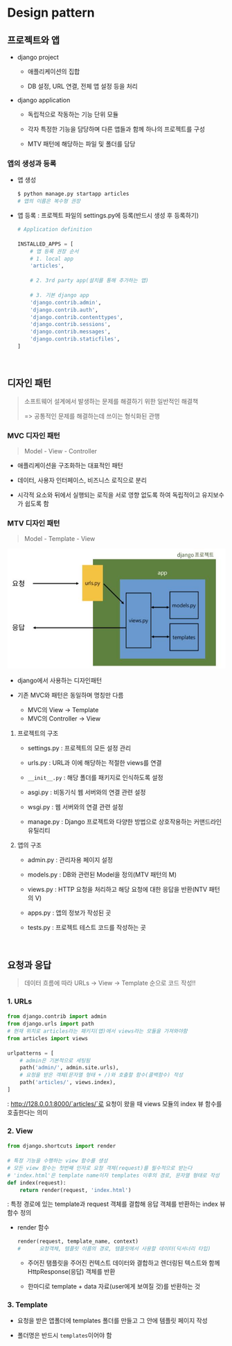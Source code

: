 # Design pattern

## 프로젝트와 앱

- django project
  - 애플리케이션의 집합

  - DB 설정, URL 연결, 전체 앱 설정 등을 처리

- django application
  - 독립적으로 작동하는 기능 단위 모듈

  - 각자 특정한 기능을 담당하며 다른 앱들과 함께 하나의 프로젝트를 구성

  - MTV 패턴에 해당하는 파일 및 폴더를 담당

### 앱의 생성과 등록

- 앱 생성
  ```bash
  $ python manage.py startapp articles
  # 앱의 이름은 복수형 권장
  ```

- 앱 등록 : 프로젝트 파일의 settings.py에 등록(반드시 생성 후 등록하기)
  ```python
  # Application definition

  INSTALLED_APPS = [
      # 앱 등록 권장 순서
      # 1. local app
      'articles',

      # 2. 3rd party app(설치를 통해 추가하는 앱)

      # 3. 기본 django app
      'django.contrib.admin',
      'django.contrib.auth',
      'django.contrib.contenttypes',
      'django.contrib.sessions',
      'django.contrib.messages',
      'django.contrib.staticfiles',
  ]
  ```

<br>

## 디자인 패턴

> 소프트웨어 설계에서 발생하는 문제를 해결하기 위한 일반적인 해결책
> 
> => 공통적인 문제를 해결하는데 쓰이는 형식화된 관행

### MVC 디자인 패턴
> Model - View - Controller

- 애플리케이션을 구조화하는 대표적인 패턴

- 데이터, 사용자 인터페이스, 비즈니스 로직으로 분리

- 시각적 요소와 뒤에서 실행되는 로직을 서로 영향 없도록 하여 독립적이고 유지보수가 쉽도록 함


### MTV 디자인 패턴
> Model - Template - View

![MTV](../image/MTV.jpg)

- django에서 사용하는 디자인패턴

- 기존 MVC와 패턴은 동일하며 명칭만 다름
  - MVC의 View → Template
  - MVC의 Controller → View

1. 프로젝트의 구조
    - settings.py : 프로젝트의 모든 설정 관리

    - urls.py : URL과 이에 해당하는 적절한 views를 연결

    - `__init__.py` : 해당 폴더를 패키지로 인식하도록 설정

    - asgi.py : 비동기식 웹 서버와의 연결 관련 설정

    - wsgi.py : 웹 서버와의 연결 관련 설정

    - manage.py : Django 프로젝트와 다양한 방법으로 상호작용하는 커맨드라인 유틸리티

2. 앱의 구조
    - admin.py : 관리자용 페이지 설정

    - models.py : DB와 관련된 Model을 정의(MTV 패턴의 M)

    - views.py : HTTP 요청을 처리하고 해당 요청에 대한 응답을 반환(NTV 패턴의 V)

    - apps.py : 앱의 정보가 작성된 곳

    - tests.py : 프로젝트 테스트 코드를 작성하는 곳

<br>

## 요청과 응답

> 데이터 흐름에 따라 URLs → View → Template 순으로 코드 작성!!

### 1. URLs
```python
from django.contrib import admin
from django.urls import path
# 현재 위치로 articles라는 패키지(앱)에서 views라는 모듈을 가져와야함
from articles import views

urlpatterns = [
    # admin은 기본적으로 세팅됨
    path('admin/', admin.site.urls),
    # 요청을 받은 객체(문자열 형태 + /)와 호출할 함수(콜백함수) 작성
    path('articles/', views.index),
]
```
: http://128.0.0.1:8000/`articles/`로 요청이 왔을 때 views 모듈의 index 뷰 함수를 호출한다는 의미

### 2. View
```python
from django.shortcuts import render

# 특정 기능을 수행하는 view 함수를 생성
# 모든 view 함수는 첫번째 인자로 요청 객체(request)를 필수적으로 받는다
# 'index.html'은 template name이자 templates 이후의 경로, 문자열 형태로 작성
def index(request):
    return render(request, 'index.html')
```
: 특정 경로에 있는 template과 request 객체를 결합해 응답 객체를 반환하는 index 뷰 함수 정의

- render 함수
  ```python
  render(request, template_name, context)
  #      요청객체, 템플릿 이름의 경로, 템플릿에서 사용할 데이터(딕셔너리 타입)
  ```
  - 주어진 탬플릿을 주어진 컨텍스트 데이터와 결합하고 렌더링된 텍스트와 함께 HttpResponse(응답) 객체를 반환

  - 한마디로 template + data 자료(user에게 보여질 것)를 반환하는 것

### 3. Template
- 요청을 받은 앱폴더에 templates 폴더를 만들고 그 안에 템플릿 페이지 작성

- 폴더명은 반드시 `templates`이어야 함
